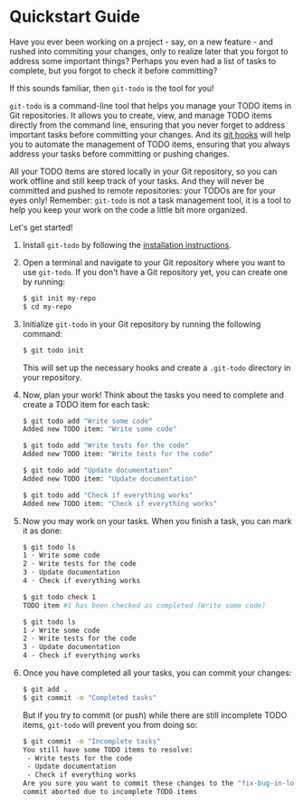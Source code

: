 # Quickstart Guide

Have you ever been working on a project - say, on a new feature - and rushed into commiting your changes,
only to realize later that you forgot to address some important things? 
Perhaps you even had a list of tasks to complete, but you forgot to check it before committing?

If this sounds familiar, then `git-todo` is the tool for you!

`git-todo` is a command-line tool that helps you manage your TODO items in Git repositories.
It allows you to create, view, and manage TODO items directly from the command line,
ensuring that you never forget to address important tasks before committing your changes.
And its [git hooks](./git-hooks.md) will help you to automate the management of TODO items,
ensuring that you always address your tasks before committing or pushing changes.

All your TODO items are stored locally in your Git repository,
so you can work offline and still keep track of your tasks.
And they will never be committed and pushed to remote repositories: your TODOs are for your eyes only!
Remember: `git-todo` is not a task management tool, it is a tool to help you keep your work on the code a little bit more organized.

Let's get started!

1. Install `git-todo` by following the [installation instructions](./install.md).
2. Open a terminal and navigate to your Git repository where you want to use `git-todo`.
   If you don't have a Git repository yet, you can create one by running:

    ```bash
    $ git init my-repo
    $ cd my-repo
    ```

3. Initialize `git-todo` in your Git repository by running the following command:

    ```bash
    $ git todo init
    ```

    This will set up the necessary hooks and create a `.git-todo` directory in your repository.

4. Now, plan your work! Think about the tasks you need to complete and create a TODO item for each task:

    ```bash
    $ git todo add "Write some code"
    Added new TODO item: "Write some code"

    $ git todo add "Write tests for the code"
    Added new TODO item: "Write tests for the code"

    $ git todo add "Update documentation"
    Added new TODO item: "Update documentation"

    $ git todo add "Check if everything works"
    Added new TODO item: "Check if everything works"
    ```

5. Now you may work on your tasks.
   When you finish a task, you can mark it as done:

    ```bash
    $ git todo ls
    1 · Write some code
    2 · Write tests for the code
    3 · Update documentation
    4 · Check if everything works

    $ git todo check 1
    TODO item #1 has been checked as completed (Write some code)

    $ git todo ls
    1 ✓ Write some code
    2 · Write tests for the code
    3 · Update documentation
    4 · Check if everything works
    ```

6. Once you have completed all your tasks, you can commit your changes:

    ```bash
    $ git add .
    $ git commit -m "Completed tasks"
    ```

    But if you try to commit (or push) while there are still incomplete TODO items, `git-todo` will prevent you from doing so:

    ```bash
    $ git commit -m "Incomplete tasks"
    You still have some TODO items to resolve:
     - Write tests for the code
     - Update documentation
     - Check if everything works
    Are you sure you want to commit these changes to the "fix-bug-in-login" branch (y/n) ? n
    commit aborted due to incomplete TODO items
    ```
